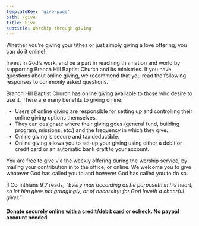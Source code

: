 ```yaml
---
templateKey: 'give-page'
path: /give
title: Give
subtitle: Worship through giving
---
```


Whether you’re giving your tithes or just simply giving a love offering, you can do it online!

Invest in God’s work, and be a part in reaching this nation and world by supporting Branch Hill Baptist Church and its ministries. If you have questions about online giving, we recommend that you read the following responses to commonly asked questions.

Branch Hill Baptist Church has online giving available to those who desire to use it. There are many benefits to giving online:

- Users of online giving are responsible for setting up and controlling their online giving options themselves.
- They can designate where their giving goes (general fund, building program, missions, etc.) and the frequency in which they give.
- Online giving is secure and tax deductible.
- Online giving allows you to set-up your giving using either a debit or credit card or an automatic bank draft to your account.

You are free to give via the weekly offering during the worship service, by mailing your contribution in to the office, or online. We welcome you to give whatever God has called you to and however God has called you to do so.

II Corinthians 9:7 reads, _“Every man according as he purposeth in his heart, so let him give; not grudgingly, or of necessity: for God loveth a cheerful giver.”_

#### Donate securely online with a credit/debit card or echeck. No paypal account needed
